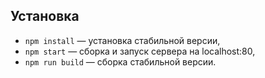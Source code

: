 ## Установка

- `npm install` — установка стабильной версии,
- `npm start` — сборка и запуск сервера на localhost:80,
- `npm run build` — сборка стабильной версии.